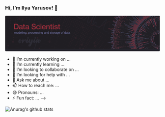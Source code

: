 ### Hi, I’m Ilya Yarusov! 👋

![Header](https://github.com/oriyia/oriyia/blob/main/image/cover_github2.png)


- 🔭 I’m currently working on ...
- 🌱 I’m currently learning ...
- 👯 I’m looking to collaborate on ...
- 🤔 I’m looking for help with ...
- 💬 Ask me about ...
- 📫 How to reach me: ...
- 😄 Pronouns: ...
- ⚡ Fun fact: ...
-->

![Anurag's github stats](https://github-readme-stats.vercel.app/api?username=oriyia&show_icons=true&theme=radical)
